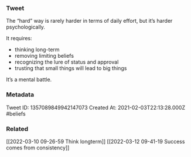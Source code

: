 ### Tweet
The “hard” way is rarely harder in terms of daily effort, but it’s harder psychologically.

It requires:

- thinking long-term
- removing limiting beliefs
- recognizing the lure of status and approval
- trusting that small things will lead to big things

It’s a mental battle.

### Metadata
Tweet ID: 1357089849942147073
Created At: 2021-02-03T22:13:28.000Z
#beliefs 

### Related
[[2022-03-10 09-26-59 Think longterm]]
[[2022-03-12 09-41-19 Success comes from consistency]]


